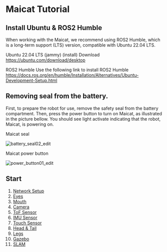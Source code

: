 # Maicat Tutorial

## Install Ubuntu & ROS2 Humble
When working with the Maicat, we recommend using ROS2 Humble, which is a long-term support (LTS) version, compatible with Ubuntu 22.04 LTS.

Ubuntu 22.04 LTS (jammy) (install)
Download https://ubuntu.com/download/desktop 

ROS2 Humble
Use the following link to install ROS2 Humble https://docs.ros.org/en/humble/Installation/Alternatives/Ubuntu-Development-Setup.html


## Removing seal from the battery.
First, to prepare the robot for use, remove the safety seal from the battery compartment. Then, press the power button to turn on Maicat, as illustrated in the picture bellow. You should see light activate indicating that the robot, Maicat, is powering on.


Maicat seal

![battery_seal02_edit](https://github.com/macroact/maicat_tutorial/assets/106013071/90e6ee4a-5bf7-443d-8e20-5ff6299fe694)

Maicat power button

![power_button01_edit](https://github.com/macroact/maicat_tutorial/assets/106013071/ef7aa015-c368-4bf0-8c33-07f25df70d89)


## Start
1. [Network Setup](01_maicat_network/README.md)
2. [Eyes](02_maicat_eyes/README.md)
3. [Mouth](03_maicat_mouth/README.md)
4. [Camera](04_maicat_camera/README.md)
5. [ToF Sensor](05_maicat_tof_sensor/README.md)
6. [IMU Sensor](06_maicat_imu_sensor/README.md)
7. [Touch Sensor](07_maicat_touch_sensor/README.md)
8. [Head & Tail](08_maicat_move_head_and_tail/README.md)
9. [Legs](09_maicat_move_legs/README.md)
10. [Gazebo](10_maicat_gazebo/README.md)
11. [SLAM](11_maicat_slam/README.md)
